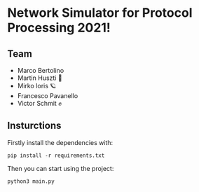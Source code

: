 # Network Simulator for Protocol Processing 2021!
## Team
- Marco Bertolino
- Martin Huszti 🌵
- Mirko Ioris 🪐
- Francesco Pavanello
- Victor Schmit ✊

## Insturctions
Firstly install the dependencies with:

```
pip install -r requirements.txt
```
Then you can start using the project:
```
python3 main.py
```
